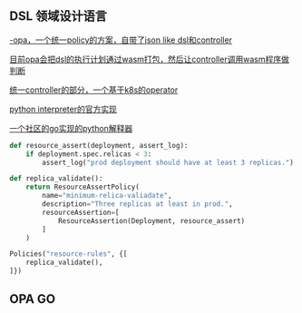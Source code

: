 
## DSL 领域设计语言

[-opa，一个统一policy的方案，自带了json like dsl和controller](https://github.com/open-policy-agent/opa) 

[目前opa会把dsl的执行计划通过wasm打包，然后让controller调用wasm程序做判断](https://github.com/open-policy-agent/opa/tree/master/wasm)  

[统一controller的部分，一个基于k8s的operator](https://github.com/open-policy-agent/gatekeeper)

[python interpreter的官方实现](https://github.com/python/cpython)

[一个社区的go实现的python解释器](https://github.com/go-python/gpython)  

```py
def resource_assert(deployment, assert_log):
    if deployment.spec.relicas < 3:
        assert_log("prod deployment should have at least 3 replicas.")

def replica_validate():
    return ResourceAssertPolicy(
        name="minimum-relica-valiadate",
        description="Three replicas at least in prod.",
        resourceAssertion=[
            ResourceAssertion(Deployment, resource_assert)
        ]
    )

Policies("resource-rules", {[
    replica_validate(),
]})
```

## OPA GO
